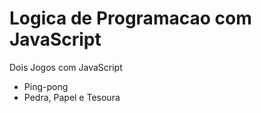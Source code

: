 # Logica de Programacao com JavaScript
 Dois Jogos com JavaScript 

- Ping-pong
- Pedra, Papel e Tesoura


